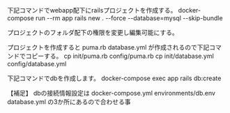 下記コマンドでwebapp配下にrailsプロジェクトを作成する。
docker-compose run --rm app rails new . --force --database=mysql --skip-bundle

プロジェクトのフォルダ配下の権限を変更し編集可能にする。

プロジェクトを作成すると
puma.rb
database.yml
が作成されるので下記コマンドでコピーする。
cp init/puma.rb config/puma.rb
cp init/database.yml config/database.yml

下記コマンドでdbを作成します。
docker-compose exec app rails db:create

【補足】
dbの接続情報設定は
docker-compose.yml
environments/db.env
database.yml
の3か所にあるので合わせる事
